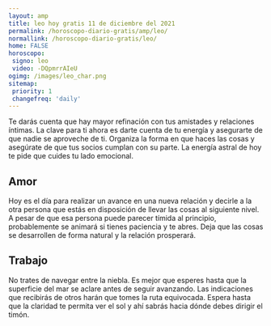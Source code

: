 ```yaml
---
layout: amp
title: leo hoy gratis 11 de diciembre del 2021 
permalink: /horoscopo-diario-gratis/amp/leo/
normallink: /horoscopo-diario-gratis/leo/
home: FALSE
horoscopo:
 signo: leo
 video: -DQpmrrAIeU
ogimg: /images/leo_char.png
sitemap:
 priority: 1
 changefreq: 'daily'
---
```



Te darás cuenta que hay mayor refinación con tus amistades y relaciones íntimas. La clave para ti ahora es darte cuenta de tu energía y asegurarte de que nadie se aproveche de ti. Organiza la forma en que haces las cosas y asegúrate de que tus socios cumplan con su parte. La energía astral de hoy te pide que cuides tu lado emocional.

## Amor

Hoy es el día para realizar un avance en una nueva relación y decirle a la otra persona que estás en disposición de llevar las cosas al siguiente nivel. A pesar de que esa persona puede parecer tímida al principio, probablemente se animará si tienes paciencia y te abres. Deja que las cosas se desarrollen de forma natural y la relación prosperará.

## Trabajo

No trates de navegar entre la niebla. Es mejor que esperes hasta que la superficie del mar se aclare antes de seguir avanzando. Las indicaciones que recibirás de otros harán que tomes la ruta equivocada. Espera hasta que la claridad te permita ver el sol y ahí sabrás hacia dónde debes dirigir el timón.